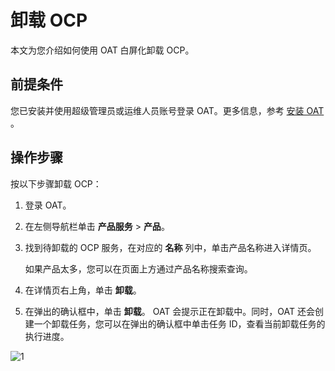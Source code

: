 # 卸载 OCP

本文为您介绍如何使用 OAT 白屏化卸载 OCP。

## 前提条件

您已安装并使用超级管理员或运维人员账号登录 OAT。更多信息，参考 [安装 OAT](../300.deployment-guide/100.deploying-enterprise-ocp/200.prepare-the-deployment-environment/100.install-oat.md) 。

## 操作步骤

按以下步骤卸载 OCP：

1. 登录 OAT。

2. 在左侧导航栏单击 **产品服务** > **产品**。

3. 找到待卸载的 OCP 服务，在对应的 **名称** 列中，单击产品名称进入详情页。

   如果产品太多，您可以在页面上方通过产品名称搜索查询。

4. 在详情页右上角，单击 **卸载**。

5. 在弹出的确认框中，单击 **卸载**。 OAT 会提示正在卸载中。同时，OAT 还会创建一个卸载任务，您可以在弹出的确认框中单击任务 ID，查看当前卸载任务的执行进度。

![1](https://obbusiness-private.oss-cn-shanghai.aliyuncs.com/doc/img/ocp/420/%E5%8D%B8%E8%BD%BD%20OCP.png)
